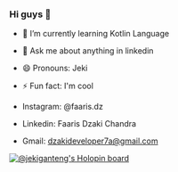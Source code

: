 ### Hi guys 👋

- 🌱 I’m currently learning Kotlin Language
- 💬 Ask me about anything in linkedin
- 😄 Pronouns: Jeki
- ⚡ Fun fact: I'm cool

- Instagram:  @faaris.dz
- Linkedin:   Faaris Dzaki Chandra
- Gmail:      dzakideveloper7a@gmail.com


[![@jekiganteng's Holopin board](https://holopin.io/api/user/board?user=jekiganteng)](https://holopin.io/@jekiganteng)
